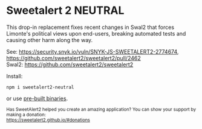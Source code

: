 # Sweetalert 2 NEUTRAL

This drop-in replacement fixes recent changes in Swal2 that forces Limonte's political views upon end-users, breaking automated tests and causing other harm along the way.  
  
See: https://security.snyk.io/vuln/SNYK-JS-SWEETALERT2-2774674, https://github.com/sweetalert2/sweetalert2/pull/2462   
Swal2: https://github.com/sweetalert2/sweetalert2  

Install:
```
npm i sweetalert2-neutral
```
or use [pre-built binaries](https://github.com/lofcz/sweetalert2-neutral/releases).
  
<sub>Has SweetAlert2 helped you create an amazing application?
You can show your support by making a donation:   
https://sweetalert2.github.io/#donations</sub>
